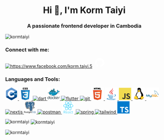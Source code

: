 <h1 align="center">Hi 👋, I'm Korm Taiyi</h1>
<h3 align="center">A passionate frontend developer in Cambodia</h3>

<p align="left"> <img src="https://komarev.com/ghpvc/?username=kormtaiyi&label=Profile%20views&color=0e75b6&style=flat" alt="kormtaiyi" /> </p>

<h3 align="left">Connect with me:</h3>
<p align="left">
<a href="https://www.facebook.com/korm.taiyi.5" target="_blank"><img align="center" src="https://raw.githubusercontent.com/rahuldkjain/github-profile-readme-generator/master/src/images/icons/Social/facebook.svg" alt="https://www.facebook.com/korm.taiyi.5" height="30" width="40" /></a>
<a href="https://t.me/taiyi289" target="_blank">
  <svg xmlns="http://www.w3.org/2000/svg" height="30" width="40" viewBox="0 0 24 24" fill="white">
    <path d="M12 0C5.373 0 0 5.373 0 12c0 4.991 3.053 9.241 7.39 11.046.54.098.737-.234.737-.52 0-.256-.01-1.107-.015-2.007-3.006.654-3.637-1.45-3.637-1.45-.49-1.24-1.196-1.57-1.196-1.57-.978-.668.074-.654.074-.654 1.083.076 1.653 1.115 1.653 1.115.96 1.647 2.52 1.17 3.134.894.097-.695.375-1.17.683-1.44-2.398-.272-4.92-1.2-4.92-5.338 0-1.18.42-2.144 1.104-2.9-.111-.273-.48-1.37.104-2.853 0 0 .9-.29 2.95 1.104A10.244 10.244 0 0 1 12 6.844c.91.004 1.825.123 2.678.36 2.048-1.393 2.947-1.104 2.947-1.104.587 1.483.218 2.58.107 2.853.69.756 1.104 1.72 1.104 2.9 0 4.15-2.527 5.063-4.933 5.33.385.336.727.996.727 2.006 0 1.448-.014 2.617-.014 2.97 0 .29.195.624.744.518C20.947 21.237 24 16.99 24 12c0-6.627-5.373-12-12-12z"/>
  </svg>
</a>
</p>

<h3 align="left">Languages and Tools:</h3>
<p align="left"> <a href="https://www.w3schools.com/cpp/" target="_blank" rel="noreferrer"> <img src="https://raw.githubusercontent.com/devicons/devicon/master/icons/cplusplus/cplusplus-original.svg" alt="cplusplus" width="40" height="40"/> </a> <a href="https://www.w3schools.com/css/" target="_blank" rel="noreferrer"> <img src="https://raw.githubusercontent.com/devicons/devicon/master/icons/css3/css3-original-wordmark.svg" alt="css3" width="40" height="40"/> </a> <a href="https://dart.dev" target="_blank" rel="noreferrer"> <img src="https://www.vectorlogo.zone/logos/dartlang/dartlang-icon.svg" alt="dart" width="40" height="40"/> </a> <a href="https://www.docker.com/" target="_blank" rel="noreferrer"> <img src="https://raw.githubusercontent.com/devicons/devicon/master/icons/docker/docker-original-wordmark.svg" alt="docker" width="40" height="40"/> </a> <a href="https://flutter.dev" target="_blank" rel="noreferrer"> <img src="https://www.vectorlogo.zone/logos/flutterio/flutterio-icon.svg" alt="flutter" width="40" height="40"/> </a> <a href="https://git-scm.com/" target="_blank" rel="noreferrer"> <img src="https://www.vectorlogo.zone/logos/git-scm/git-scm-icon.svg" alt="git" width="40" height="40"/> </a> <a href="https://www.w3.org/html/" target="_blank" rel="noreferrer"> <img src="https://raw.githubusercontent.com/devicons/devicon/master/icons/html5/html5-original-wordmark.svg" alt="html5" width="40" height="40"/> </a> <a href="https://www.java.com" target="_blank" rel="noreferrer"> <img src="https://raw.githubusercontent.com/devicons/devicon/master/icons/java/java-original.svg" alt="java" width="40" height="40"/> </a> <a href="https://developer.mozilla.org/en-US/docs/Web/JavaScript" target="_blank" rel="noreferrer"> <img src="https://raw.githubusercontent.com/devicons/devicon/master/icons/javascript/javascript-original.svg" alt="javascript" width="40" height="40"/> </a> <a href="https://www.linux.org/" target="_blank" rel="noreferrer"> <img src="https://raw.githubusercontent.com/devicons/devicon/master/icons/linux/linux-original.svg" alt="linux" width="40" height="40"/> </a> <a href="https://www.mysql.com/" target="_blank" rel="noreferrer"> <img src="https://raw.githubusercontent.com/devicons/devicon/master/icons/mysql/mysql-original-wordmark.svg" alt="mysql" width="40" height="40"/> </a> <a href="https://nextjs.org/" target="_blank" rel="noreferrer">
  <img src="https://www.vectorlogo.zone/logos/nextjs/nextjs-icon.svg" alt="nextjs" width="40" height="40"/>
</a> <a href="https://www.postgresql.org" target="_blank" rel="noreferrer"> <img src="https://raw.githubusercontent.com/devicons/devicon/master/icons/postgresql/postgresql-original-wordmark.svg" alt="postgresql" width="40" height="40"/> </a> <a href="https://postman.com" target="_blank" rel="noreferrer"> <img src="https://www.vectorlogo.zone/logos/getpostman/getpostman-icon.svg" alt="postman" width="40" height="40"/> </a> <a href="https://reactjs.org/" target="_blank" rel="noreferrer"> <img src="https://raw.githubusercontent.com/devicons/devicon/master/icons/react/react-original-wordmark.svg" alt="react" width="40" height="40"/> </a> <a href="https://spring.io/" target="_blank" rel="noreferrer"> <img src="https://www.vectorlogo.zone/logos/springio/springio-icon.svg" alt="spring" width="40" height="40"/> </a> <a href="https://tailwindcss.com/" target="_blank" rel="noreferrer"> <img src="https://www.vectorlogo.zone/logos/tailwindcss/tailwindcss-icon.svg" alt="tailwind" width="40" height="40"/> </a> <a href="https://www.typescriptlang.org/" target="_blank" rel="noreferrer"> <img src="https://raw.githubusercontent.com/devicons/devicon/master/icons/typescript/typescript-original.svg" alt="typescript" width="40" height="40"/> </a> </p>

<p><img align="left" src="https://github-readme-stats.vercel.app/api/top-langs?username=kormtaiyi&show_icons=true&locale=en&layout=compact" alt="kormtaiyi" /></p>

<p>&nbsp;<img align="center" src="https://github-readme-stats.vercel.app/api?username=kormtaiyi&show_icons=true&locale=en" alt="kormtaiyi" /></p>

<p><img align="center" src="https://github-readme-streak-stats.herokuapp.com/?user=kormtaiyi&" alt="kormtaiyi" /></p>
